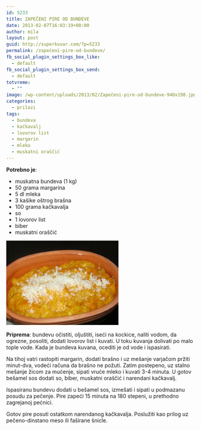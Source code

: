 ```yaml
---
id: 5233
title: ZAPEČENI PIRE OD BUNDEVE
date: 2013-02-07T16:03:19+00:00
author: mila
layout: post
guid: http://superkuvar.com/?p=5233
permalink: /zapečeni-pire-od-bundeve/
fb_social_plugin_settings_box_like:
  - default
fb_social_plugin_settings_box_send:
  - default
totvreme:
  - ""
image: /wp-content/uploads/2013/02/Zapečeni-pire-od-bundeve-940x198.jpg
categories:
  - prilozi
tags:
  - bundeva
  - kačkavalj
  - lovorov list
  - margarin
  - mleko
  - muskatni oraščić
---
```

**Potrebno je**:

  * muskatna bundeva (1 kg)
  * 50 grama margarina
  * 5 dl mleka
  * 3 kašike oštrog brašna
  * 100 grama kačkavalja
  * so
  * 1 lovorov list
  * biber
  * muskatni oraščić

<img class="alignnone size-medium wp-image-5234" src="/wp-content/uploads/2013/02/Zapečeni-pire-od-bundeve-1024x768.jpg" alt="Zapečeni pire od bundeve" width="300" height="225" /> 

**Priprema**: bundevu očistiti, oljuštiti, iseći na kockice, naliti vodom, da ogrezne, posoliti, dodati lovorov list i kuvati. U toku kuvanja dolivati po malo tople vode. Kada je bundeva kuvana, ocediti je od vode i ispasirati.

Na tihoj vatri rastopiti margarin, dodati brašno i uz mešanje varjačom pržiti minut-dva, vodeći računa da brašno ne požuti. Zatim postepeno, uz stalno mešanje žicom za mućenje, sipati vruće mleko i kuvati 3-4 minuta. U gotov bešamel sos dodati so, biber, muskatni oraščić i narendani kačkavalj.

Ispasiranu bundevu dodati u bešamel sos, izmešati i sipati u podmazanu posudu za pečenje. Pire zapeći 15 minuta na 180 stepeni, u prethodno zagrejanoj pećnici.

Gotov pire posuti ostatkom narendanog kačkavalja. Poslužiti kao prilog uz pečeno-dinstano meso ili faširane šnicle.